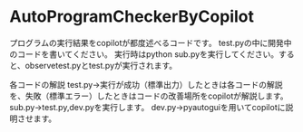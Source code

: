 # AutoProgramCheckerByCopilot
プログラムの実行結果をcopilotが都度述べるコードです。
test.pyの中に開発中のコードを書いてください。
実行時はpython sub.pyを実行してください。すると、observetest.pyとtest.pyが実行されます。

各コードの解説
test.py->実行が成功（標準出力）したときは各コードの解説を、失敗（標準エラー）したときはコードの改善場所をcopilotが解説します。
sub.py->test.py,dev.pyを実行します。
dev.py->pyautoguiを用いてcopilotに説明させます。


